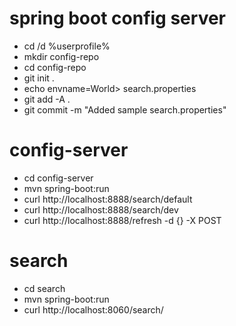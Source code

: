 # spring boot config server
* cd /d %userprofile%
* mkdir config-repo
* cd config-repo
* git init .
* echo envname=World> search.properties
* git add -A .
* git commit -m "Added sample search.properties"

# config-server
* cd config-server
* mvn spring-boot:run
* curl http://localhost:8888/search/default
* curl http://localhost:8888/search/dev
* curl http://localhost:8888/refresh -d {} -X POST

# search
* cd search
* mvn spring-boot:run
* curl http://localhost:8060/search/

